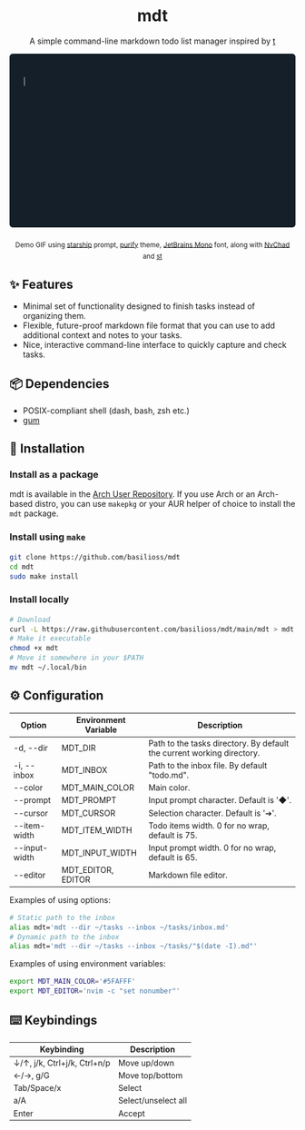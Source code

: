 <div align="center">
  <h1>mdt</h1>
  <p>A simple command-line markdown todo list manager inspired by <a href="https://github.com/sjl/t">t</a></p>
  <img src="mdt.gif" alt="Demo" width="800">
  <p>
    <sub>
      Demo GIF using <a href=https://starship.rs/>starship</a> prompt, <a href=https://github.com/kyoz/purify>purify</a> theme, <a href=https://www.jetbrains.com/lp/mono/>JetBrains Mono</a> font, along with <a href=https://nvchad.com>NvChad</a> and <a href=https://github.com/siduck/st>st</a>
    </sub>
  </p>
</div>
  
## :sparkles: Features

- Minimal set of functionality designed to finish tasks instead of organizing them.
- Flexible, future-proof markdown file format that you can use to add additional context and notes to your tasks.
- Nice, interactive command-line interface to quickly capture and check tasks.

## :package: Dependencies

- POSIX-compliant shell (dash, bash, zsh etc.)
- [gum](https://github.com/charmbracelet/gum#installation)

## :rocket: Installation

### Install as a package

mdt is available in the [Arch User Repository](https://aur.archlinux.org/packages/mdt). If you use Arch or an Arch-based distro, you can use `makepkg` or your AUR helper of choice to install the `mdt` package.

### Install using `make`

```sh
git clone https://github.com/basilioss/mdt
cd mdt
sudo make install
```

### Install locally

```sh
# Download
curl -L https://raw.githubusercontent.com/basilioss/mdt/main/mdt > mdt
# Make it executable
chmod +x mdt
# Move it somewhere in your $PATH
mv mdt ~/.local/bin
```

## :gear: Configuration

| Option        | Environment Variable  | Description                                                            |
| ------------  | --------------------- | ---------------------------------------------------------------------- |
| -d, --dir     | MDT_DIR               | Path to the tasks directory. By default the current working directory. |
| -i, --inbox   | MDT_INBOX             | Path to the inbox file. By default "todo.md".                          |
| --color       | MDT_MAIN_COLOR        | Main color.                                                            |
| --prompt      | MDT_PROMPT            | Input prompt character. Default is '◆'.                                |
| --cursor      | MDT_CURSOR            | Selection character. Default is '➔'.                                   |
| --item-width  | MDT_ITEM_WIDTH        | Todo items width. 0 for no wrap, default is 75.                        |
| --input-width | MDT_INPUT_WIDTH       | Input prompt width. 0 for no wrap, default is 65.                      |
| --editor      | MDT_EDITOR, EDITOR    | Markdown file editor.                                                  |

Examples of using options:

```sh
# Static path to the inbox
alias mdt='mdt --dir ~/tasks --inbox ~/tasks/inbox.md'
# Dynamic path to the inbox
alias mdt='mdt --dir ~/tasks --inbox ~/tasks/"$(date -I).md"'
```

Examples of using environment variables:

```sh
export MDT_MAIN_COLOR='#5FAFFF'
export MDT_EDITOR='nvim -c "set nonumber"'
```

## :keyboard: Keybindings

| Keybinding                   | Description         |
| ---------------------------- | ------------------- |
| ↓/↑, j/k, Ctrl+j/k, Ctrl+n/p | Move up/down        |
| ←/→, g/G                     | Move top/bottom     |
| Tab/Space/x                  | Select              |
| a/A                          | Select/unselect all |
| Enter                        | Accept              |

